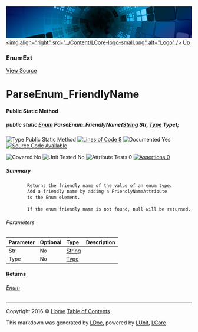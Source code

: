 ![](../Content/LCore-banner-small.png "")
[&lt;img align=&quot;right&quot; src=&quot;../Content/LCore-logo-small.png&quot; alt=&quot;Logo&quot; /&gt;](../../README.md)
[Up](EnumExt.md)

### EnumExt
[View Source](../Extensions/Value%20Types/EnumExt.cs)

# ParseEnum_FriendlyName

#### Public Static Method

##### public static <a href="https://msdn.microsoft.com/en-us/library/system.enum.aspx" alt="">Enum</a> ParseEnum_FriendlyName(<a href="https://msdn.microsoft.com/en-us/library/system.string.aspx" alt="">String</a> Str, <a href="https://msdn.microsoft.com/en-us/library/system.type.aspx" alt="">Type</a> Type);

![Type Public Static Method](http://b.repl.ca/v1/Type-Public%20Static%20Method-blue.png "") [![Lines of Code 8](http://b.repl.ca/v1/Lines%20of%20Code-8-blue.png "")](../Extensions/Value%20Types/EnumExt.cs#L90)    ![Documented Yes](http://b.repl.ca/v1/Documented-Yes-brightgreen.png "") [![Source Code Available](http://b.repl.ca/v1/Source%20Code-Available-brightgreen.png "")](../Extensions/Value%20Types/EnumExt.cs#L90)

![Covered No](http://b.repl.ca/v1/Covered-No-red.png "") ![Unit Tested No](http://b.repl.ca/v1/Unit%20Tested-No-lightgrey.png "") ![Attribute Tests 0](http://b.repl.ca/v1/Attribute%20Tests-0-lightgrey.png "") [![Assertions 0](http://b.repl.ca/v1/Assertions-0-lightgrey.png "")](../Extensions/Value%20Types/EnumExt.cs)

##### Summary

            Returns the friendly name of the value of an enum type.
            Add a friendly name by adding a FriendlyNameAttribute
            to the Enum element.
            
            If the enum friendly name is not found, null will be returned.
            

###### Parameters

Parameter | Optional | Type | Description
:---  | :---  | :---  | :--- 
Str | No | [String](https://msdn.microsoft.com/en-us/library/system.string.aspx) | 
Type | No | [Type](https://msdn.microsoft.com/en-us/library/system.type.aspx) | 


#### Returns

###### [Enum](https://msdn.microsoft.com/en-us/library/system.enum.aspx)



---

Copyright 2016 &copy; [Home](../../README.md) [Table of Contents](../../TableOfContents.md)

This markdown was generated by [LDoc](https://github.com/CodeSingularity/LDoc), powered by [LUnit](https://github.com/CodeSingularity/LUnit), [LCore](https://github.com/CodeSingularity/LCore)
